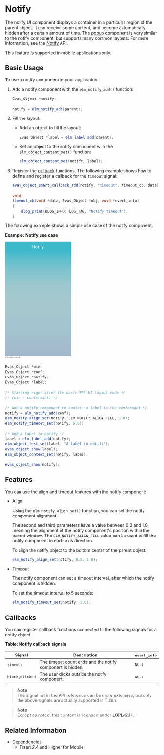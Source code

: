 # Notify

The notify UI component displays a container in a particular region of the parent object. It can receive some content, and become automatically hidden after a certain amount of time. The [popup](component-popup-m.md) component is very similar to the notify component, but supports many common layouts. For more information, see the [Notify](../../../../../org.tizen.native.mobile.apireference/group__Elm__Notify.html) API.

This feature is supported in mobile applications only.

## Basic Usage

To use a notify component in your application:

1. Add a notify component with the `elm_notify_add()` function:

   ```csharp
   Evas_Object *notify;

   notify = elm_notify_add(parent);
   ```

2. Fill the layout:

   - Add an object to fill the layout:

     ```csharp
     Evas_Object *label = elm_label_add(parent);
     ```

   - Set an object to the notify component with the `elm_object_content_set()` function:

     ```csharp
     elm_object_content_set(notify, label);
     ```

3. Register the [callback](#callbacks) functions. The following example shows how to define and register a callback for the `timeout` signal:

   ```csharp
   evas_object_smart_callback_add(notify, "timeout", timeout_cb, data);

   void
   timeout_cb(void *data, Evas_Object *obj, void *event_info)
   {
       dlog_print(DLOG_INFO, LOG_TAG, "Notify timeout");
   }
   ```

The following example shows a simple use case of the notify component.

**Example: Notify use case**

 ![Notify](./media/notify1.png)

```csharp
Evas_Object *win;
Evas_Object *conf;
Evas_Object *notify;
Evas_Object *label;

/* Starting right after the basic EFL UI layout code */
/* (win - conformant) */

/* Add a notify component to contain a label to the conformant */
notify = elm_notify_add(conf);
elm_notify_align_set(notify, ELM_NOTIFY_ALIGN_FILL, 1.0);
elm_notify_timeout_set(notify, 5.0);

/* Add a label to notify */
label = elm_label_add(notify);
elm_object_test_set(label, "A label in notify");
evas_object_show(label);
elm_object_content_set(notify, label);

evas_object_show(notify);
```

## Features

You can use the align and timeout features with the notify component:

- Align

  Using the `elm_notify_align_set()` function, you can set the notify component alignment.

  The second and third parameters have a value between 0.0 and 1.0, meaning the alignment of the notify component's position within the parent window. The `ELM_NOTIFY_ALIGN_FILL` value can be used to fill the notify component in each axis direction.

  To align the notify object to the bottom center of the parent object:

  ```csharp
  elm_notify_align_set(notify, 0.5, 1.0);
  ```

- Timeout

  The notify component can set a timeout interval, after which the notify component is hidden.

  To set the timeout interval to 5 seconds:

  ```csharp
  elm_notify_timeout_set(notify, 5.0);
  ```

## Callbacks

You can register callback functions connected to the following signals for a notify object.

**Table: Notify callback signals**

| Signal          | Description                              | `event_info` |
|---------------|----------------------------------------|------------|
| `timeout`       | The timeout count ends and the notify component is hidden. | `NULL`       |
| `block,clicked` | The user clicks outside the notify component. | `NULL`       |

> **Note**  
> The signal list in the API reference can be more extensive, but only the above signals are actually supported in Tizen.

> **Note**  
> Except as noted, this content is licensed under [LGPLv2.1+](http://opensource.org/licenses/LGPL-2.1).

## Related Information
- Dependencies
  - Tizen 2.4 and Higher for Mobile
